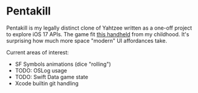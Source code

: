 #  Pentakill

Pentakill is my legally distinct clone of Yahtzee written as a one-off project to explore iOS 17 APIs. The game fit [this handheld](https://www.amazon.com/Hasbro-Golden-Yahtzee-Game-04511/dp/B003ZMYMTA/?_encoding=UTF8&pd_rd_w=o3hBm&content-id=amzn1.sym.dba1a2d0-88dc-4504-a5d7-10259373e587&pf_rd_p=dba1a2d0-88dc-4504-a5d7-10259373e587&pf_rd_r=7P5PZAVYRHZHDZ8XSZZ3&pd_rd_wg=3q9GL&pd_rd_r=f5d681cf-236d-466a-9d6d-64cf99a79ed1&ref_=pd_gw_ci_mcx_mr_hp_atf_m) from my childhood. It's surprising how much more space "modern" UI affordances take.

Current areas of interest:

- SF Symbols animations (dice "rolling")
- TODO: OSLog usage
- TODO: Swift Data game state
- Xcode builtin git handling



